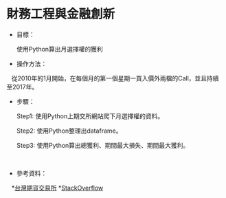 # 財務工程與金融創新

* 目標：

    使用Python算出月選擇權的獲利



* 操作方法：

    從2010年的1月開始，在每個月的第一個星期一買入價外兩檔的Call，並且持續至2017年。



* 步驟：

    Step1: 使用Python上期交所網站爬下月選擇權的資料。

    Step2: 使用Python整理出dataframe。

    Step3: 使用Python算出總獲利、期間最大損失、期間最大獲利。
    
    
* 參考資料：
    
    *[台灣期貨交易所](http://www.taifex.com.tw/chinese/3/3_2_1.asp)
    *[StackOverflow](https://stackoverflow.com/)
